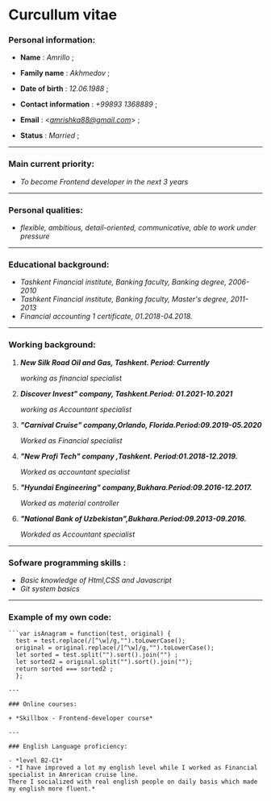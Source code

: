# Curcullum vitae 

### Personal information: 


+ **Name** : *Amrillo* ; 

+ **Family name** : *Akhmedov* ; 

+ **Date of birth** : *12.06.1988* ; 

+ **Contact information** : *+99893 1368889* ;  

+ **Email** : <*amrishka88@gmail.com*> ; 

+ **Status** : *Married* ; 

---

### Main current priority: 

+ *To become Frontend developer in the next 3 years* 

---

### Personal qualities: 

+ *flexible, ambitious, detail-oriented, communicative, able to work under pressure* 

---

### Educational background: 

- *Tashkent Financial institute, Banking faculty, Banking degree, 2006-2010*
- *Tashkent Financial institute, Banking faculty, Master's degree, 2011-2013*
- *Financial accounting 1 certificate, 01.2018-04.2018.*

---

### Working background: 
1. ***New Silk Road Oil and Gas, Tashkent. Period: Currently***

    *working as financial specialist*

1. ***Discover Invest" company, Tashkent.Period: 01.2021-10.2021***

   *working as Accountant specialist* 
   
2. ***"Carnival Cruise" company,Orlando, Florida.Period:09.2019-05.2020***

   *Worked as Financial specialist* 

3. ***"New Profi Tech" company ,Tashkent. Period:01.2018-12.2019.*** 

   *Worked as accountant specialist*
   
4. ***"Hyundai Engineering" company,Bukhara.Period:09.2016-12.2017.***

    *Worked as material controller*
    
5. ***"National Bank of Uzbekistan",Bukhara.Period:09.2013-09.2016.***

    *Workded as Accountant specialist*
    
---

### Sofware programming skills : 

+ *Basic knowledge of Html,CSS and Javascript* 
+ *Git system basics*

---

### Example of my own code:

    ```var isAnagram = function(test, original) {
      test = test.replace(/[^\w]/g,"").toLowerCase();
      original = original.replace(/[^\w]/g,"").toLowerCase(); 
      let sorted = test.split("").sort().join("") ; 
      let sorted2 = original.split("").sort().join(""); 
      return sorted === sorted2 ;
      };
   ```
---

### Online courses: 

+ *Skillbox - Frontend-developer course* 

---

### English Language proficiency: 

- *level B2-C1* 
- *I have improved a lot my english level while I worked as Financial specialist in Amrerican cruise line.
   There I socialized with real english people on daily basis which made my english more fluent.*